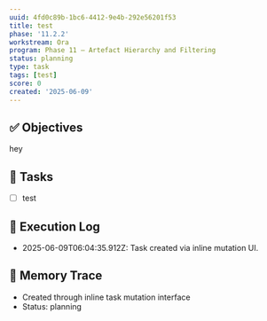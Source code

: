 ```yaml
---
uuid: 4fd0c89b-1bc6-4412-9e4b-292e56201f53
title: test
phase: '11.2.2'
workstream: Ora
program: Phase 11 – Artefact Hierarchy and Filtering
status: planning
type: task
tags: [test]
score: 0
created: '2025-06-09'
---
```

## ✅ Objectives

hey

## 🔢 Tasks

- [ ] test

## 🧾 Execution Log

- 2025-06-09T06:04:35.912Z: Task created via inline mutation UI.

## 🧠 Memory Trace

- Created through inline task mutation interface
- Status: planning
